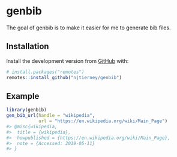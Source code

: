 
<!-- README.md is generated from README.Rmd. Please edit that file -->

# genbib

<!-- badges: start -->

<!-- badges: end -->

The goal of genbib is to make it easier for me to generate bib files.

## Installation

Install the development version from [GitHub](https://github.com/) with:

``` r
# install.packages("remotes")
remotes::install_github("njtierney/genbib")
```

## Example

``` r
library(genbib)
gen_bib_url(handle = "wikipedia",
            url = "https://en.wikipedia.org/wiki/Main_Page")
#> @misc{wikipedia,
#>  title = {wikipedia},
#>  howpublished = {https://en.wikipedia.org/wiki/Main_Page},
#>  note = {Accessed: 2019-05-11}
#> }
```
